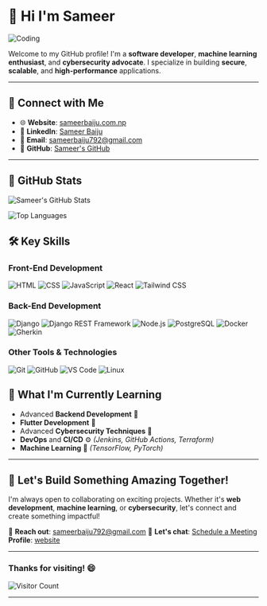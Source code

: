 

# 👋 Hi  I'm Sameer

![Coding](https://raw.githubusercontent.com/gist/Prince-Shivaram/106aa0f37f016eda7ec65de5acb90471/raw/760aff1fe331f8a445d4573aa88fd2ec16e72b83/My-work.gif)

Welcome to my GitHub profile! I'm a **software developer**, **machine learning enthusiast**, and **cybersecurity advocate**. I specialize in building **secure**, **scalable**, and **high-performance** applications.

---

## 🔗 Connect with Me

- 🌐 **Website**: [sameerbaiju.com.np](https://sameerbaiju.com.np)
- 💼 **LinkedIn**: [Sameer Baiju](https://www.linkedin.com/in/sameer-baiju-7a3054240/)
- 📧 **Email**: [sameerbaiju792@gmail.com](mailto:sameerbaiju792@gmail.com)
- 🐙 **GitHub**: [Sameer's GitHub](https://github.com/sameer266)

---

## 🌟 GitHub Stats

![Sameer's GitHub Stats](https://github-readme-stats.vercel.app/api?username=sameer266&show_icons=true&theme=radical&hide_border=true&include_all_commits=true)  

![Top Languages](https://github-readme-stats.vercel.app/api/top-langs/?username=sameer266&layout=compact&theme=radical&hide_border=true)  

## 🛠️ Key Skills

### **Front-End Development**
![HTML](https://img.shields.io/badge/HTML-%23E34F26.svg?&style=flat-square&logo=html5&logoColor=white)
![CSS](https://img.shields.io/badge/CSS-%231572B6.svg?&style=flat-square&logo=css3&logoColor=white)
![JavaScript](https://img.shields.io/badge/JavaScript-%23F7DF1E.svg?&style=flat-square&logo=javascript&logoColor=black)
![React](https://img.shields.io/badge/React-%2361DAFB.svg?&style=flat-square&logo=react&logoColor=black)
![Tailwind CSS](https://img.shields.io/badge/TailwindCSS-%2338B2AC.svg?&style=flat-square&logo=tailwind-css&logoColor=white)

### **Back-End Development**
![Django](https://img.shields.io/badge/Django-%23092E20.svg?&style=flat-square&logo=django&logoColor=white)
![Django REST Framework](https://img.shields.io/badge/DRF-%23EF4035.svg?&style=flat-square&logo=django&logoColor=white)
![Node.js](https://img.shields.io/badge/Node.js-%23339933.svg?&style=flat-square&logo=node.js&logoColor=white)
![PostgreSQL](https://img.shields.io/badge/PostgreSQL-%23336791.svg?&style=flat-square&logo=postgresql&logoColor=white)
![Docker](https://img.shields.io/badge/Docker-%232496ED.svg?&style=flat-square&logo=docker&logoColor=white)
![Gherkin](https://img.shields.io/badge/Gherkin-%2338B2AC.svg?&style=flat-square&logo=cucumber&logoColor=white)

### **Other Tools & Technologies**
![Git](https://img.shields.io/badge/Git-%23F05032.svg?&style=flat-square&logo=git&logoColor=white)
![GitHub](https://img.shields.io/badge/GitHub-%23181717.svg?&style=flat-square&logo=github&logoColor=white)
![VS Code](https://img.shields.io/badge/VS%20Code-%23007ACC.svg?&style=flat-square&logo=visual-studio-code&logoColor=white)
![Linux](https://img.shields.io/badge/Linux-%23FCC624.svg?&style=flat-square&logo=linux&logoColor=black)

## 🌱 What I'm Currently Learning

- Advanced **Backend Development** 🔧
- **Flutter Development** 📱
- Advanced **Cybersecurity Techniques** 🔐
- **DevOps** and **CI/CD** ⚙️ *(Jenkins, GitHub Actions, Terraform)*
- **Machine Learning** 🤖 *(TensorFlow, PyTorch)*

---

## 🚀 Let's Build Something Amazing Together!

I'm always open to collaborating on exciting projects. Whether it's **web development**, **machine learning**, or **cybersecurity**, let's connect and create something impactful!

📧 **Reach out**: [sameerbaiju792@gmail.com](mailto:sameerbaiju792@gmail.com)
💬 **Let's chat**: [Schedule a Meeting](https://calendly.com/sameerbaiju)
    **Profile**: [website](https://sameerbaiju.com.np)


---

### Thanks for visiting! 😄
![Visitor Count](https://visitor-badge.laobi.icu/badge?page_id=sameer266.sameer266)

---
